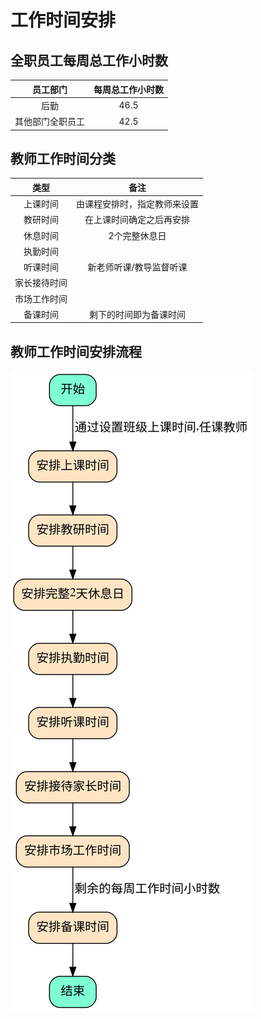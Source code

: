 # 工作时间安排

## 全职员工每周总工作小时数

| 员工部门 | 每周总工作小时数 |
| :--: | :--: |
| 后勤 | 46.5 |
| 其他部门全职员工 | 42.5 |

## 教师工作时间分类

| 类型 | 备注 |
| :--: | :--: |
| 上课时间 | 由课程安排时，指定教师来设置 |
| 教研时间 | 在上课时间确定之后再安排 |
| 休息时间 | 2个完整休息日 |
| 执勤时间 | | 
| 听课时间 | 新老师听课/教导监督听课 |
| 家长接待时间 | |
| 市场工作时间 | |
| 备课时间 | 剩下的时间即为备课时间 |

## 教师工作时间安排流程
![教师工作时间安排流程图](svg/01.svg)
